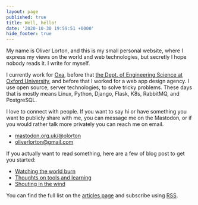 ```yaml
---
layout: page
published: true
title: Well, hello!
date: '2020-10-30 19:59:51 +0000'
hide_footer: true
---
```


My name is Oliver Lorton, and this is my small personal website, where I express my views on the world and web technologies, but secretly I hope nobody reads it. I write for myself.

I currently work for [Oxa](https://oxa.tech/), before that [the Dept. of Engineering Science at Oxford University](https://eng.ox.ac.uk/), and before that I worked for a web app design agency. I use open source, server technologies, to solve tricky problems. These days that is mostly means Linux, Python, Django, Flask, K8s, RabbitMQ, and PostgreSQL.

I love to connect with people. If you want to say hi or have something you want to publicly share with me, you can message me on the Mastodon, or if you would rather talk more privately you can reach me on email.

- [mastodon.org.uk/@olorton](https://mastodon.org.uk/@olorton)
- [oliverlorton@gmail.com](mailto:oliverlorton@gmail.com)

If you actually want to read something, here are a few of blog post to get you started:

- [Watching the world burn](post/2023-07-26-watching-the-world-burn.html)
- [Thoughts on tools and learning](post/2020-05-26-thoughts-on-tools-and-learning.html)
- [Shouting in the wind](post/2020-01-29-shouting-in-the-wind.html)

You can find the full list on the [articles page](articles.html) and subscribe using [RSS](/atom.xml).
